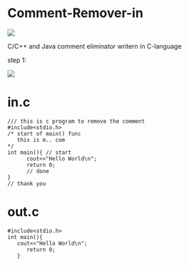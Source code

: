 # Comment-Remover-in
  ![](https://lh3.googleusercontent.com/proxy/UfChqqd8TUhtXyzJnu4pZgspkiHl--OXAa7ymQ5DXyOBjjLOndupay2_RAkuPyufHuEw0uheco7iXHRgYl796GwTcJxNwVV7APzz9XJMZY_3slU)

 C/C++ and Java comment eliminator writern in C-language

 step 1:
 
 ![](https://github.com/sutharp777/Comment-detector-and-Remover-in-C-Lang/blob/master/run.png)
 
 # in.c
 
    /// this is c program to remove the comment
    #include<stdio.h>
    /* start of main() func
       this is m.. com
    */
    int main(){	// start
	      cout<<"Hello World\n";
	      return 0;
	      // done 
    }
    // thank you
    
    
  # out.c
  
    #include<stdio.h>
    int main(){
       cout<<"Hello World\n";
	      return 0;
	   }
